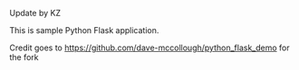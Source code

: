 Update by KZ


This is sample Python Flask application.

Credit goes to https://github.com/dave-mccollough/python_flask_demo for the fork
